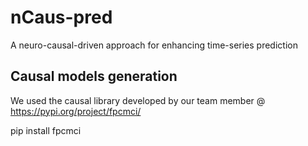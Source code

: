 # nCaus-pred
A neuro-causal-driven approach for enhancing time-series prediction

## Causal models generation

We used the causal library developed by our team member @ https://pypi.org/project/fpcmci/

pip install fpcmci
